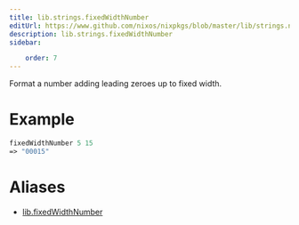 ```yaml
---
title: lib.strings.fixedWidthNumber
editUrl: https://www.github.com/nixos/nixpkgs/blob/master/lib/strings.nix#L1236C22
description: lib.strings.fixedWidthNumber
sidebar:

    order: 7
---
```


Format a number adding leading zeroes up to fixed width.

# Example

```nix
fixedWidthNumber 5 15
=> "00015"
```


# Aliases

- [lib.fixedWidthNumber](/nix-doc-comments/reference/lib/lib-fixedWidthNumber)


